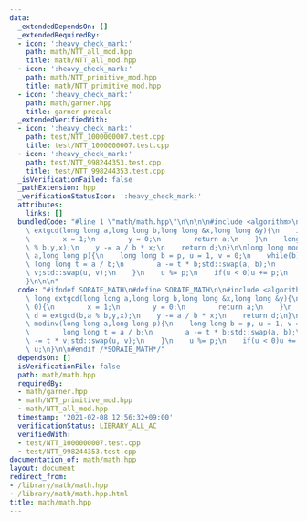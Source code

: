 ```yaml
---
data:
  _extendedDependsOn: []
  _extendedRequiredBy:
  - icon: ':heavy_check_mark:'
    path: math/NTT_all_mod.hpp
    title: math/NTT_all_mod.hpp
  - icon: ':heavy_check_mark:'
    path: math/NTT_primitive_mod.hpp
    title: math/NTT_primitive_mod.hpp
  - icon: ':heavy_check_mark:'
    path: math/garner.hpp
    title: garner precalc
  _extendedVerifiedWith:
  - icon: ':heavy_check_mark:'
    path: test/NTT_1000000007.test.cpp
    title: test/NTT_1000000007.test.cpp
  - icon: ':heavy_check_mark:'
    path: test/NTT_998244353.test.cpp
    title: test/NTT_998244353.test.cpp
  _isVerificationFailed: false
  _pathExtension: hpp
  _verificationStatusIcon: ':heavy_check_mark:'
  attributes:
    links: []
  bundledCode: "#line 1 \"math/math.hpp\"\n\n\n\n#include <algorithm>\n\nlong long\
    \ extgcd(long long a,long long b,long long &x,long long &y){\n    if(b == 0){\n\
    \        x = 1;\n        y = 0;\n        return a;\n    }\n    long long d = extgcd(b,a\
    \ % b,y,x);\n    y -= a / b * x;\n    return d;\n}\n\nlong long modinv(long long\
    \ a,long long p){\n    long long b = p, u = 1, v = 0;\n    while(b){\n       \
    \ long long t = a / b;\n        a -= t * b;std::swap(a, b);\n        u -= t *\
    \ v;std::swap(u, v);\n    }\n    u %= p;\n    if(u < 0)u += p;\n    return u;\n\
    }\n\n\n"
  code: "#ifndef SORAIE_MATH\n#define SORAIE_MATH\n\n#include <algorithm>\n\nlong\
    \ long extgcd(long long a,long long b,long long &x,long long &y){\n    if(b ==\
    \ 0){\n        x = 1;\n        y = 0;\n        return a;\n    }\n    long long\
    \ d = extgcd(b,a % b,y,x);\n    y -= a / b * x;\n    return d;\n}\n\nlong long\
    \ modinv(long long a,long long p){\n    long long b = p, u = 1, v = 0;\n    while(b){\n\
    \        long long t = a / b;\n        a -= t * b;std::swap(a, b);\n        u\
    \ -= t * v;std::swap(u, v);\n    }\n    u %= p;\n    if(u < 0)u += p;\n    return\
    \ u;\n}\n\n#endif /*SORAIE_MATH*/"
  dependsOn: []
  isVerificationFile: false
  path: math/math.hpp
  requiredBy:
  - math/garner.hpp
  - math/NTT_primitive_mod.hpp
  - math/NTT_all_mod.hpp
  timestamp: '2021-02-08 12:56:32+09:00'
  verificationStatus: LIBRARY_ALL_AC
  verifiedWith:
  - test/NTT_1000000007.test.cpp
  - test/NTT_998244353.test.cpp
documentation_of: math/math.hpp
layout: document
redirect_from:
- /library/math/math.hpp
- /library/math/math.hpp.html
title: math/math.hpp
---
```

